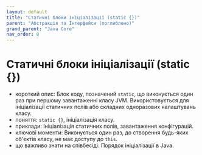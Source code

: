 ```yaml
---
layout: default
title: "Статичні блоки ініціалізації (static {})"
parent: "Абстракція та Інтерфейси (поглиблено)"
grand_parent: "Java Core"
nav_order: 8
---
```


# Статичні блоки ініціалізації (static {})

*   короткий опис: Блок коду, позначений `static`, що виконується один раз при першому завантаженні класу JVM. Використовується для ініціалізації статичних полів або складних одноразових налаштувань класу.
*   поняття: `static {}`, ініціалізація класу.
*   приклади: Ініціалізація статичних полів, завантаження конфігурацій.
*   ключові моменти: Виконується один раз, до створення будь-яких об'єктів класу, не має доступу до `this`.
*   що важливо знати на співбесіді: Порядок ініціалізації в Java.
